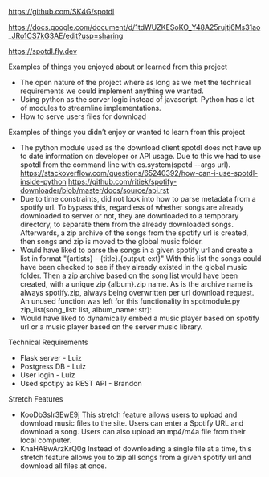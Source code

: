 https://github.com/SK4G/spotdl

https://docs.google.com/document/d/1tdWUZKESoKO_Y48A25rujtj6Ms31ao_JRo1CS7kG3AE/edit?usp=sharing

https://spotdl.fly.dev

Examples of things you enjoyed about or learned from this project
  - The open nature of the project where as long as we met the technical requirements we could implement anything we wanted. 
  - Using python as the server logic instead of javascript. Python has a lot of modules to streamline implementations.
  - How to serve users files for download

Examples of things you didn’t enjoy or wanted to learn from this project
  - The python module used as the download client spotdl does not have up to date information on developer or API usage.
    Due to this we had to use spotdl from the command line with os.system(spotd --args url).
    https://stackoverflow.com/questions/65240392/how-can-i-use-spotdl-inside-python
    https://github.com/ritiek/spotify-downloader/blob/master/docs/source/api.rst
  - Due to time constraints, did not look into how to parse metadata from a spotify url. 
    To bypass this, regardless of whether songs are already downloaded to server or not, they are downloaded to a temporary directory, to separate them from the already downloaded songs.
    Afterwards, a zip archive of the songs from the spotify url is created, then songs and zip is moved to the global music folder. 
  - Would have liked to parse the songs in a given spotify url and create a list in format "{artists} - {title}.{output-ext}"
    With this list the songs could have been checked to see if they already existed in the global music folder. 
    Then a zip archive based on the song list would have been created, with a unique zip {album}.zip name. As is the archive name is always spotify.zip, always being overwritten per url download request.
    An unused function was left for this functionality in  spotmodule.py      zip_list(song_list: list, album_name: str):
  - Would have liked to dynamically embed a music player based on spotify url or a music player based on the server music library. 
  
Technical Requirements
  - Flask server  - Luiz
  - Postgress DB  - Luiz
  - User login    - Luiz
  - Used spotipy as REST API - Brandon

Stretch Features
  - KooDb3sIr3EwE9j This stretch feature allows users to upload and download music files to the site. Users can enter a Spotify URL and download a song. Users can also upload an mp4/m4a file from their local computer.
  - KnaHA8wArzKrQ0g Instead of downloading a single file at a time, this stretch feature allows you to zip all songs from a given spotify url and download all files at once.

